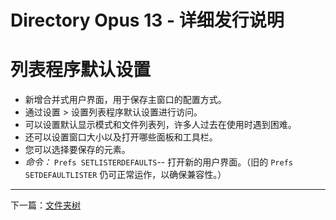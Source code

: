 # Directory Opus 13 - 详细发行说明

# 列表程序默认设置

- 新增合并式用户界面，用于保存主窗口的配置方式。
- 通过设置 > 设置列表程序默认设置进行访问。
- 可以设置默认显示模式和文件列表列，许多人过去在使用时遇到困难。
- 还可以设置窗口大小以及打开哪些面板和工具栏。
- 您可以选择要保存的元素。
- *命令：* `Prefs SETLISTERDEFAULTS`-- 打开新的用户界面。（旧的 `Prefs SETDEFAULTLISTER` 仍可正常运作，以确保兼容性。）

------------------------------------------------------------------------

下一篇：[文件夹树](/Manual/release_history/opus13_detailed/folder_tree.zh.md)